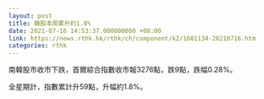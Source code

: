```yaml
---
layout: post
title: 韓股本周累升約1.8%
date: 2021-07-16 14:53:37.000000000 +08:00
link: https://news.rthk.hk/rthk/ch/component/k2/1601134-20210716.htm
categories: rthk
---
```


南韓股市收市下跌，首爾綜合指數收市報3276點，跌9點，跌幅0.28%。

全星期計，指數累計升59點，升幅約1.8%。
